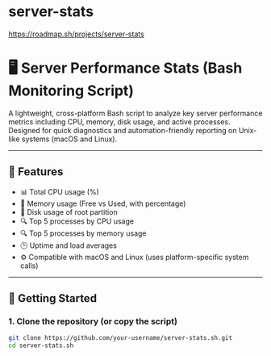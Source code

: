 # server-stats

https://roadmap.sh/projects/server-stats

# 🖥️ Server Performance Stats (Bash Monitoring Script)

A lightweight, cross-platform Bash script to analyze key server performance metrics including CPU, memory, disk usage, and active processes. Designed for quick diagnostics and automation-friendly reporting on Unix-like systems (macOS and Linux).

---

## 📌 Features

- 📊 Total CPU usage (%)
- 🧠 Memory usage (Free vs Used, with percentage)
- 💽 Disk usage of root partition
- 🔍 Top 5 processes by CPU usage
- 🔍 Top 5 processes by memory usage
- 🕒 Uptime and load averages
- ⚙️ Compatible with macOS and Linux (uses platform-specific system calls)

---

## 🚀 Getting Started

### 1. Clone the repository (or copy the script)
```bash
git clone https://github.com/your-username/server-stats.sh.git
cd server-stats.sh
